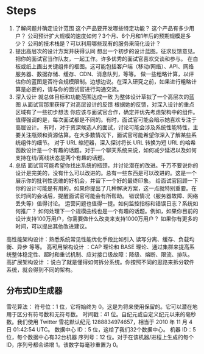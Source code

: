 # Steps
1. 了解问题并确定设计范围
这个产品要开发哪些特定功能？
这个产品有多少用户？
公司预计扩大规模的速度如何？3个月、6个月和1年后的预期规模是多少？
公司的技术栈是？可以利用哪些现有的服务来简化设计？
2. 提出高层次的设计方案并获得认同
想出一个初步的设计蓝图。征求反馈意见。把你的面试官当作队友，一起工作。许多优秀的面试官喜欢交谈和参与。
在白板或纸上画出关键组件的框图。这可能包括客户端（移动/网络）、API、网络服务器、数据存储、缓存、CDN、消息队列，等等。
做一些粗略计算，以评估你的蓝图是否符合规模限制。边想边说。在深入研究之前，如果进行粗略计算是必要的，请与你的面试官进行沟通交流。
3. 深入设计
就总体目标和功能范围达成一致
为整体设计草拟了一个高层次的蓝图
从面试官那里获得了对高层设计的反馈
根据她的反馈，对深入设计的重点区域有了一些初步想法
你应该与面试官合作，确定并优先考虑架构中的组件。值得强调的是，每次面试都是不同的。有时，面试官可能会暗示她喜欢专注于高层设计。 有时，对于资深候选人的面试，讨论可能会涉及系统性能特性，主要关注瓶颈和资源估算。在大多数情况下，面试官可能希望你深入了解某些系统组件的细节。 对于 URL 缩短器，深入探讨将长 URL 转换为短 URL 的哈希函数设计是一个有趣的话题。对于一个聊天系统来说，如何减少延迟以及如何支持在线/离线状态是两个有趣的话题。
4. 总结
面试官可能希望你找出系统的瓶颈，并讨论潜在的改进。千万不要说你的设计是完美的，没有什么可以改进的。总有一些东西是可以改进的。这是一个展示你的批判性思维的好机会，并留下一个好的最终印象。
给面试官回顾一下你的设计可能是有用的。如果你提出了几种解决方案，这一点就特别重要。在长时间的会话后，提醒面试官可能会有所帮助。
错误情况（服务器故障、网络丢失等）值得讨论。
运营问题也值得一提。如何监控指标和错误日志？系统如何推广？
如何处理下一个规模曲线也是一个有趣的话题。例如，如果你目前的设计支持100万用户，你需要做什么改变来支持1000万用户？
如果你有更多的时间，可以提出其他改进建议。

高性能架构设计：熟悉系统常见性能优化手段比如引入 读写分离、缓存、负载均衡、异步 等等。
高可用架构设计 ：CAP 理论和 BASE 理论、通过集群来提高系统整体稳定性、超时和重试机制、应对接口级故障：降级、熔断、限流、排队。
高扩展架构设计 ：说白了就是懂得如何拆分系统。你按照不同的思路来拆分软件系统，就会得到不同的架构。

## 分布式ID生成器
雪花算法：
符号位：1 位，它将始终为 0。这是为将来使用保留的。它可以潜在地用于区分有符号数和无符号数。
时间戳：41 位。自纪元或自定义纪元以来的毫秒数。我们使用 Twitter 雪花默认纪元 1288834974657，相当于 2010 年 11 月 4 日 01:42:54 UTC。
数据中心 ID：5 位，这给了我们32个数据中心。
机器 ID：5 位，每个数据中心有32台机器
序列号：12 位。对于在该机器/进程上生成的每个 ID，序列号都会递增 1。该数字每毫秒重置为 0。